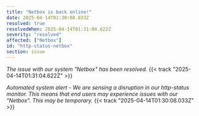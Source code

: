 ```yaml
---
title: "Netbox is back online!"
date: 2025-04-14T01:30:08.033Z
resolved: true
resolvedWhen: 2025-04-14T01:31:04.622Z
severity: "resolved"
affected: ["Netbox"]
id: "http-status-netbox"
section: issue
---
```


*The issue with our system "Netbox" has been resolved.* {{< track "2025-04-14T01:31:04.622Z" >}}

**Automated system alert* - We are sensing a disruption in our http-status monitor. This means that end users may experience issues with our "Netbox". This may be temporary.* {{< track "2025-04-14T01:30:08.033Z" >}}
